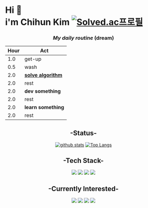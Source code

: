 
#  
# Hi 👋 <br> i'm Chihun Kim  [![Solved.ac프로필](http://mazassumnida.wtf/api/mini/generate_badge?boj=chihungim)](https://solved.ac/chihungim)

<div align = "center">
  
  

### _***My daily routine***_ (dream)
Hour | Act
---|---
1.0 | get-up
0.5 | wash
2.0 | <U>__solve algorithm__</U> 
2.0 | rest
2.0 | __dev something__
2.0 | rest
2.0 | __learn something__
2.0 | rest
</div>

<div align="center">
  
## -Status-
  
[![github stats](https://github-readme-stats.vercel.app/api?username=chihungim&theme=synthwave)](https://github.com/anuraghazra/github-readme-stats)
[![Top Langs](https://github-readme-stats.vercel.app/api/top-langs/?username=chihungim&theme=synthwave)](https://github.com/anuraghazra/github-readme-stats)

  
##  -Tech Stack-
 <a href = "https://en.wikipedia.org/wiki/Through_Thick_and_Thin" target='_blank'><img src="https://img.shields.io/badge/C++-00599C?style=flat-square&logo=C++&logoColor=white"/></a> 
<a href = "https://en.wikipedia.org/wiki/C_(programming_language)" target='_blank'><img src="https://img.shields.io/badge/C-A8B9CC.svg?&style=flat-square&logo=C&logoColor=white"/></a>
<a href = "https://www.oracle.com/java/" target='_blank'><img src="https://img.shields.io/badge/Java-007396.svg?&style=flat-square&logo=Java&logoColor=white"/></a>
<a href = "https://www.mysql.com/" target='_blank'><img src="https://img.shields.io/badge/MySQL-4479A1?style=flat-square&logo=MySQL&logoColor=white"/></a> 


## -Currently Interested-
<a href = "https://dotnet.microsoft.com/en-us/" target='_blank'><img src="https://img.shields.io/badge/.NET-512BD4?style=flat-square&logo=.NET&logoColor=white"/></a>
<a href = "https://en.wikipedia.org/wiki/Linear_algebra" target='_blank'><img src="https://img.shields.io/badge/Linear algebra-000000?style=flat-square&logo=Matrix&logoColor=white"/></a>
<a href = "https://www.opengl.org//" target='_blank'><img src="https://img.shields.io/badge/OpenGL-5586A4?style=flat-square&logo=OpenGL&logoColor=white"/></a>
<a href = "https://unity.com/" target='_blank'><img src="https://img.shields.io/badge/Unity-FFFFFF?style=flat-square&logo=Unity&logoColor=black"/></a>
<br>
  


</div>
